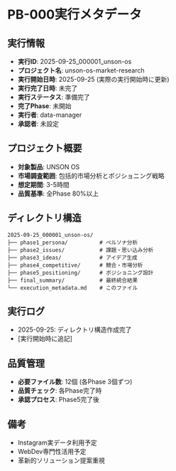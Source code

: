 # PB-000実行メタデータ

## 実行情報
- **実行ID**: 2025-09-25_000001_unson-os
- **プロジェクト名**: unson-os-market-research
- **実行開始日時**: 2025-09-25 (実際の実行開始時に更新)
- **実行完了日時**: 未完了
- **実行ステータス**: 準備完了
- **完了Phase**: 未開始
- **実行者**: data-manager
- **承認者**: 未設定

## プロジェクト概要
- **対象製品**: UNSON OS
- **市場調査範囲**: 包括的市場分析とポジショニング戦略
- **想定期間**: 3-5時間
- **品質基準**: 全Phase 80%以上

## ディレクトリ構造
```
2025-09-25_000001_unson-os/
├── phase1_persona/          # ペルソナ分析
├── phase2_issues/           # 課題・思い込み分析
├── phase3_ideas/            # アイデア生成
├── phase4_competitive/      # 競合・市場分析
├── phase5_positioning/      # ポジショニング設計
├── final_summary/           # 最終統合結果
└── execution_metadata.md    # このファイル
```

## 実行ログ
- 2025-09-25: ディレクトリ構造作成完了
- [実行開始時に追記]

## 品質管理
- **必要ファイル数**: 12個 (各Phase 3個ずつ)
- **品質チェック**: 各Phase完了時
- **承認プロセス**: Phase5完了後

## 備考
- Instagram実データ利用予定
- WebDev専門性活用予定
- 革新的ソリューション提案重視